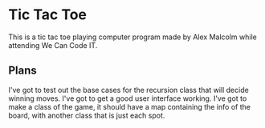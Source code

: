 # Tic Tac Toe
This is a tic tac toe playing computer program made by Alex Malcolm while attending We Can Code IT.

## Plans
I've got to test out the base cases for the recursion class that will decide winning moves. I've got to get a good user interface working. I've got to make a class of the game, it should have a map containing the info of the board, with another class that is just each spot.